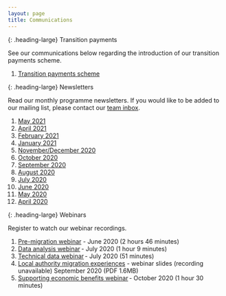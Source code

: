 ```yaml
---
layout: page
title: Communications
--- 
```


{: .heading-large}
Transition payments

See our communications below regarding the introduction of our transition payments scheme.

<ol class='list list-number'>
    <li><a href='files/Communications/CST%20letter.docx' onclick='linkClicked("Transition payments scheme")'>Transition payments scheme</a></li>
</ol>

{: .heading-large}
Newsletters

Read our monthly programme newsletters. If you would like to be added to our mailing list, please contact our <a href="mailto:llcproject@landregistry.gov.uk">team inbox</a>.

<ol class='list list-number'>
    <li><a href='files/Communications/HM%20Land%20Registry%20local%20land%20charges%20newsletter%20May%202021.pdf' onclick='linkClicked("May 2021")'>May 2021</a></li>
    <li><a href='files/Communications/APRIL%20newsletter%202021.pdf' onclick='linkClicked("April 2021")'>April 2021</a></li>
    <li><a href='files/Communications/FEB%20newsletter%202021.pdf' onclick='linkClicked("February 2021")'>February 2021</a></li>
    <li><a href='files/Communications/HM%20Land%20Registry%20local%20land%20charges%20newsletter%20January%202021.pdf' onclick='linkClicked("January" 2021")'>January 2021</a></li>
    <li><a href='files/Communications/NOV-DEC%20newsletter%202020.pdf' onclick='linkClicked("November/December 2020")'>November/December 2020</a></li>
    <li><a href='files/Communications/October%20LLC%20Final.pdf' onclick='linkClicked("October 2020")'>October 2020</a></li>
    <li><a href='files/Communications/email%20newsletter%20SEPT%202020.pdf' onclick='linkClicked("September 2020")'>September 2020</a></li>
    <li><a href='files/Communications/email%20newsletter%20AUG%202020.pdf' onclick='linkClicked("August 2020")'>August 2020</a></li>
    <li><a href='files/Communications/July%20Khub%20newsletter%20FINAL.pdf' onclick='linkClicked("July 2020")'>July 2020</a></li>
    <li><a href='files/Communications/KHub%20Newsletter%20-%20%20June%202020%20.pdf' onclick='linkClicked("June 2020")'>June 2020</a></li>
    <li><a href='files/Communications/May%20newsletter%20-%20FINAL.pdf' onclick='linkClicked("May 2020")'>May 2020</a></li>
    <li><a href='files/Communications/Khub%20Newsletter%20-%20MarchApril.pdf' onclick='linkClicked("April 2020")'>April 2020</a></li>
</ol>

{: .heading-large}
Webinars 

Register to watch our webinar recordings.

<ol class='list list-number'>
    <li><a href='https://register.gotowebinar.com/register/3466118454595895566' onclick='linkClicked("Pre-migration webinar")'>Pre-migration webinar</a> - June 2020 (2 hours 46 minutes)</li>
    <li><a href='https://register.gotowebinar.com/recording/2901021156248164104' onclick='linkClicked("Data analysis webinar")'>Data analysis webinar</a> - July 2020 (1 hour 9 minutes)</li>
    <li><a href='https://register.gotowebinar.com/recording/1242249536228957967' onclick='linkClicked("Technical data webinar")'>Technical data webinar</a> - July 2020 (51 minutes)</li>
    <li><a href='files/Communications/Local%20authority%20migration%20experiences%20webinar%20%E2%80%93%20September%202020.pdf' onclick='linkClicked("Local authority migration experiences webinar slides")'>Local authority migration experiences</a> - webinar slides (recording unavailable) September 2020 (PDF 1.6MB)</li>
    <li><a href='https://register.gotowebinar.com/recording/8203069637203220491' onclick='linkClicked("Supporting economic benefits webinar")'>Supporting economic benefits webinar</a> - October 2020 (1 hour 30 minutes)</li>
</ol>

